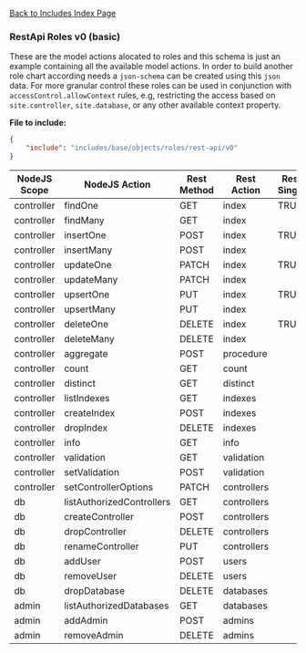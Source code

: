 [Back to Includes Index Page](https://github.com/SorinGFS/express-access-proxy/blob/master/config/servers/includes)

### RestApi Roles v0 (basic)

These are the model actions alocated to roles and this schema is just an example containing all the available model actions. In order to build another role chart according needs a `json-schema` can be created using this `json` data. For more granular control these roles can be used in conjunction with `accessControl.allowContext` rules, e.g, restricting the access based on `site.controller`, `site.database`, or any other available context property.

**File to include:** 

```json
{
    "include": "includes/base/objects/roles/rest-api/v0"
}
```

| NodeJS Scope | NodeJS Action             | Rest Method | Rest Action | Rest Single | public               | authenticated        | author               | admin                | owner                |
| ------------ | ------------------------- | ----------- | ----------- | ----------- |:--------------------:|:--------------------:|:--------------------:|:--------------------:|:--------------------:|
| controller   | findOne                   | GET         | index       | TRUE        | :heavy\_check\_mark: | :heavy\_check\_mark: | :heavy\_check\_mark: | :heavy\_check\_mark: | :heavy\_check\_mark: |
| controller   | findMany                  | GET         | index       |             | :heavy\_check\_mark: | :heavy\_check\_mark: | :heavy\_check\_mark: | :heavy\_check\_mark: | :heavy\_check\_mark: |
| controller   | insertOne                 | POST        | index       | TRUE        |                      |                      | :heavy\_check\_mark: | :heavy\_check\_mark: | :heavy\_check\_mark: |
| controller   | insertMany                | POST        | index       |             |                      |                      |                      | :heavy\_check\_mark: | :heavy\_check\_mark: |
| controller   | updateOne                 | PATCH       | index       | TRUE        |                      |                      | :heavy\_check\_mark: | :heavy\_check\_mark: | :heavy\_check\_mark: |
| controller   | updateMany                | PATCH       | index       |             |                      |                      |                      | :heavy\_check\_mark: | :heavy\_check\_mark: |
| controller   | upsertOne                 | PUT         | index       | TRUE        |                      |                      |                      | :heavy\_check\_mark: | :heavy\_check\_mark: |
| controller   | upsertMany                | PUT         | index       |             |                      |                      |                      | :heavy\_check\_mark: | :heavy\_check\_mark: |
| controller   | deleteOne                 | DELETE      | index       | TRUE        |                      |                      |                      | :heavy\_check\_mark: | :heavy\_check\_mark: |
| controller   | deleteMany                | DELETE      | index       |             |                      |                      |                      | :heavy\_check\_mark: | :heavy\_check\_mark: |
| controller   | aggregate                 | POST        | procedure   |             |                      |                      |                      | :heavy\_check\_mark: | :heavy\_check\_mark: |
| controller   | count                     | GET         | count       |             |                      |                      |                      | :heavy\_check\_mark: | :heavy\_check\_mark: |
| controller   | distinct                  | GET         | distinct    |             |                      |                      |                      | :heavy\_check\_mark: | :heavy\_check\_mark: |
| controller   | listIndexes               | GET         | indexes     |             | :heavy\_check\_mark: | :heavy\_check\_mark: | :heavy\_check\_mark: | :heavy\_check\_mark: | :heavy\_check\_mark: |
| controller   | createIndex               | POST        | indexes     |             |                      |                      |                      | :heavy\_check\_mark: | :heavy\_check\_mark: |
| controller   | dropIndex                 | DELETE      | indexes     |             |                      |                      |                      | :heavy\_check\_mark: | :heavy\_check\_mark: |
| controller   | info                      | GET         | info        |             |                      |                      |                      | :heavy\_check\_mark: | :heavy\_check\_mark: |
| controller   | validation                | GET         | validation  |             |                      |                      | :heavy\_check\_mark: | :heavy\_check\_mark: | :heavy\_check\_mark: |
| controller   | setValidation             | POST        | validation  |             |                      |                      |                      | :heavy\_check\_mark: | :heavy\_check\_mark: |
| controller   | setControllerOptions      | PATCH       | controllers |             |                      |                      |                      | :heavy\_check\_mark: | :heavy\_check\_mark: |
| db           | listAuthorizedControllers | GET         | controllers |             |                      |                      |                      | :heavy\_check\_mark: | :heavy\_check\_mark: |
| db           | createController          | POST        | controllers |             |                      |                      |                      | :heavy\_check\_mark: | :heavy\_check\_mark: |
| db           | dropController            | DELETE      | controllers |             |                      |                      |                      | :heavy\_check\_mark: | :heavy\_check\_mark: |
| db           | renameController          | PUT         | controllers |             |                      |                      |                      | :heavy\_check\_mark: | :heavy\_check\_mark: |
| db           | addUser                   | POST        | users       |             |                      |                      |                      |                      | :heavy\_check\_mark: |
| db           | removeUser                | DELETE      | users       |             |                      |                      |                      |                      | :heavy\_check\_mark: |
| db           | dropDatabase              | DELETE      | databases   |             |                      |                      |                      |                      | :heavy\_check\_mark: |
| admin        | listAuthorizedDatabases   | GET         | databases   |             |                      |                      |                      |                      | :heavy\_check\_mark: |
| admin        | addAdmin                  | POST        | admins      |             |                      |                      |                      |                      | :heavy\_check\_mark: |
| admin        | removeAdmin               | DELETE      | admins      |             |                      |                      |                      |                      | :heavy\_check\_mark: |